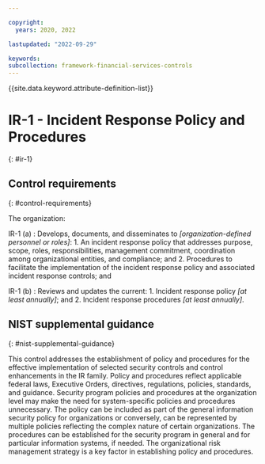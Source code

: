 ```yaml
---

copyright:
  years: 2020, 2022

lastupdated: "2022-09-29"

keywords: 
subcollection: framework-financial-services-controls
---
```


{{site.data.keyword.attribute-definition-list}}

               
# IR-1 - Incident Response Policy and Procedures
{: #ir-1}

## Control requirements
{: #control-requirements}

The organization:

IR-1 (a)
    : Develops, documents, and disseminates to _[organization-defined personnel or roles]_:
      1. An incident response policy that addresses purpose, scope, roles, responsibilities, management commitment, coordination among organizational entities, and compliance; and
      2. Procedures to facilitate the implementation of the incident response policy and associated incident response controls; and

IR-1 (b)
    : Reviews and updates the current:
      1. Incident response policy _[at least annually]_; and
      2. Incident response procedures _[at least annually]_.

## NIST supplemental guidance
{: #nist-supplemental-guidance}

This control addresses the establishment of policy and procedures for the effective implementation of selected security controls and control enhancements in the IR family. Policy and procedures reflect applicable federal laws, Executive Orders, directives, regulations, policies, standards, and guidance. Security program policies and procedures at the organization level may make the need for system-specific policies and procedures unnecessary. The policy can be included as part of the general information security policy for organizations or conversely, can be represented by multiple policies reflecting the complex nature of certain organizations. The procedures can be established for the security program in general and for particular information systems, if needed. The organizational risk management strategy is a key factor in establishing policy and procedures.



